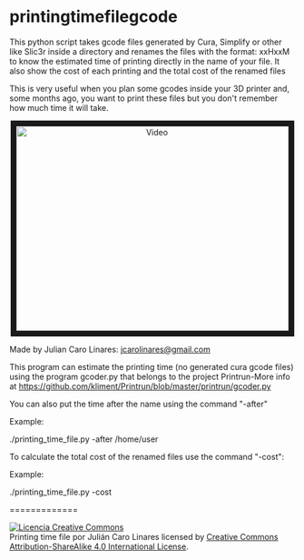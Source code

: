 # printingtimefilegcode

This python script takes gcode files generated by Cura, Simplify or other like Slic3r inside a directory and renames the files with the format: xxHxxM to know the estimated time of printing directly in the name of your file. It also show the cost of each printing and the total cost of the renamed files

This is very useful when you plan some gcodes inside your 3D printer and, some months ago, you want to print these files but you don't remember how much time it will take.



<center><a href="https://www.youtube.com/embed/QMcQnE6nsbU" target="_blank"><img src="http://img.youtube.com/vi/QMcQnE6nsbU/0.jpg" alt="Video" width="480" height="360" border="10"/ ></a></center>

Made by Julian Caro Linares: jcarolinares@gmail.com

This program can estimate the printing time (no generated cura gcode files) using the program gcoder.py that belongs to the project Printrun-More info at https://github.com/kliment/Printrun/blob/master/printrun/gcoder.py

You can also put the time after the name using the command "-after"

Example:

./printing_time_file.py -after /home/user

To calculate the total cost of the renamed files use the command "-cost":

Example:

./printing_time_file.py -cost


=============

<a rel="license" href="http://creativecommons.org/licenses/by-sa/4.0/"><img alt="Licencia Creative Commons" style="border-width:0" src="https://i.creativecommons.org/l/by-sa/4.0/88x31.png" /></a><br /><span xmlns:dct="http://purl.org/dc/terms/" property="dct:title">Printing time file</span> por <span xmlns:cc="http://creativecommons.org/ns#" property="cc:attributionName">Julián Caro Linares</span> licensed by <a rel="license" href="http://creativecommons.org/licenses/by-sa/4.0/">Creative Commons Attribution-ShareAlike 4.0 International License</a>.<br /><br />
